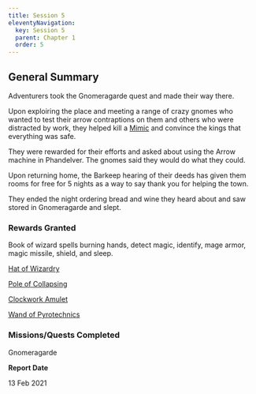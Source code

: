 ```yaml
---
title: Session 5
eleventyNavigation:
  key: Session 5
  parent: Chapter 1
  order: 5
---
```


## General Summary

Adventurers took the Gnomeragarde quest and made their way there.  

 Upon exploiring the place and meeting a range of crazy gnomes who wanted to test their arrow contraptions on them and others who were distracted by work, they helped kill a [Mimic](https://www.dndbeyond.com/monsters/mimic) and convince the kings that everything was safe.  

 They were rewarded for their efforts and asked about using the Arrow machine in Phandelver. The gnomes said they would do what they could.  

 Upon returning home, the Barkeep hearing of their deeds has given them rooms for free for 5 nights as a way to say thank you for helping the town.  

 They ended the night ordering bread and wine they heard about and saw stored in Gnomeragarde and slept.

### Rewards Granted

Book of wizard spells burning hands, detect magic, identify, mage armor, magic missile, shield, and sleep.  

 [Hat of Wizardry](https://www.dndbeyond.com/magic-items/hat-of-wizardry)  

 [Pole of Collapsing](https://www.dndbeyond.com/magic-items/pole-of-collapsing)  

 [Clockwork Amulet](https://www.dndbeyond.com/magic-items/clockwork-amulet)  

 [Wand of Pyrotechnics](https://www.dndbeyond.com/magic-items/wand-of-pyrotechnics)

### Missions/Quests Completed

Gnomeragarde

**Report Date**

13 Feb 2021
